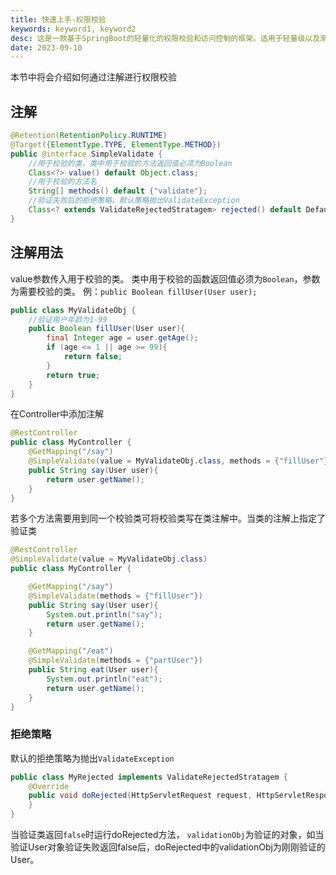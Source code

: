 ```yaml
---
title: 快速上手-权限校验
keywords: keyword1, keyword2
desc: 这是一款基于SpringBoot的轻量化的权限校验和访问控制的框架。适用于轻量级以及渐进式的项目。
date: 2023-09-10
---
```

本节中将会介绍如何通过注解进行权限校验

## 注解
```java
@Retention(RetentionPolicy.RUNTIME)
@Target({ElementType.TYPE, ElementType.METHOD})
public @interface SimpleValidate {
    //用于校验的类，类中用于校验的方法返回值必须为Boolean
    Class<?> value() default Object.class;
    //用于校验的方法名
    String[] methods() default {"validate"};
    //验证失败后的拒绝策略，默认策略抛出ValidateException
    Class<? extends ValidateRejectedStratagem> rejected() default DefaultValidateRejectedStratagem.class;
}
```
## 注解用法
value参数传入用于校验的类。
类中用于校验的函数返回值必须为`Boolean`，参数为需要校验的类。
例：`public Boolean fillUser(User user);`

```java
public class MyValidateObj {
    //验证用户年龄为1-99
    public Boolean fillUser(User user){
        final Integer age = user.getAge();
        if (age <= 1 || age >= 99){
            return false;
        }
        return true;
    }
}
```
在Controller中添加注解
```java
@RestController
public class MyController {
    @GetMapping("/say")
    @SimpleValidate(value = MyValidateObj.class, methods = {"fillUser"})
    public String say(User user){
        return user.getName();
    }
}
```
若多个方法需要用到同一个校验类可将校验类写在类注解中。当类的注解上指定了验证类
```java
@RestController
@SimpleValidate(value = MyValidateObj.class)
public class MyController {

    @GetMapping("/say")
    @SimpleValidate(methods = {"fillUser"})
    public String say(User user){
        System.out.println("say");
        return user.getName();
    }

    @GetMapping("/eat")
    @SimpleValidate(methods = {"partUser"})
    public String eat(User user){
        System.out.println("eat");
        return user.getName();
    }
}
```
### 拒绝策略
默认的拒绝策略为抛出`ValidateException`
```java
public class MyRejected implements ValidateRejectedStratagem {
    @Override
    public void doRejected(HttpServletRequest request, HttpServletResponse response, Object validationObj) {
    }
}
```
当验证类返回`false`时运行doRejected方法，
`validationObj`为验证的对象，如当验证User对象验证失败返回false后，doRejected中的validationObj为刚刚验证的User。

